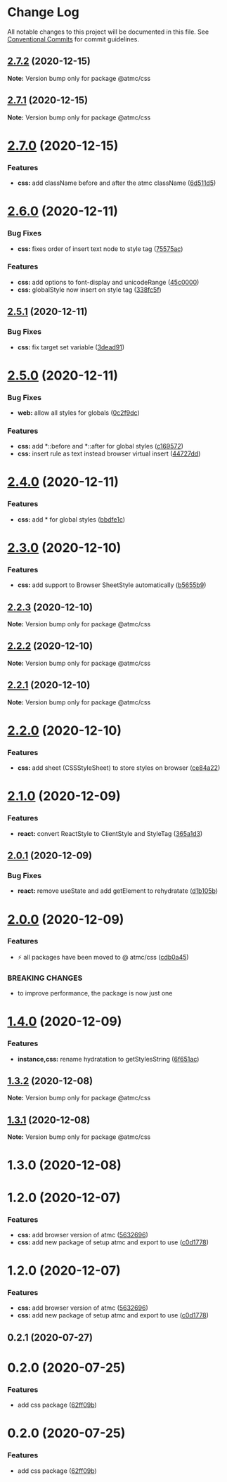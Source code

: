 # Change Log

All notable changes to this project will be documented in this file.
See [Conventional Commits](https://conventionalcommits.org) for commit guidelines.

## [2.7.2](https://github.com/atmc/atmc/compare/@atmc/css@2.7.1...@atmc/css@2.7.2) (2020-12-15)

**Note:** Version bump only for package @atmc/css





## [2.7.1](https://github.com/atmc/atmc/compare/@atmc/css@2.7.0...@atmc/css@2.7.1) (2020-12-15)

**Note:** Version bump only for package @atmc/css





# [2.7.0](https://github.com/atmc/atmc/compare/@atmc/css@2.6.0...@atmc/css@2.7.0) (2020-12-15)


### Features

* **css:** add className before and after the atmc className ([6d511d5](https://github.com/atmc/atmc/commit/6d511d5f0765045db35b858e32113d185d3d0c63))





# [2.6.0](https://github.com/atmc/atmc/compare/@atmc/css@2.5.1...@atmc/css@2.6.0) (2020-12-11)


### Bug Fixes

* **css:** fixes order of insert text node to style tag ([75575ac](https://github.com/atmc/atmc/commit/75575ac2c5affc568febd28e53eaa030a5869f3b))


### Features

* **css:** add options to font-display and unicodeRange ([45c0000](https://github.com/atmc/atmc/commit/45c0000df23cd1bf73c076ad6e77b9dd5b952324))
* **css:** globalStyle now insert on style tag ([338fc5f](https://github.com/atmc/atmc/commit/338fc5f5868c1a7895268407b583a5a01cc1750e))





## [2.5.1](https://github.com/atmc/atmc/compare/@atmc/css@2.5.0...@atmc/css@2.5.1) (2020-12-11)


### Bug Fixes

* **css:** fix target set variable ([3dead91](https://github.com/atmc/atmc/commit/3dead913cd7d24a2ef01935ed3f20176ccaa8fbe))





# [2.5.0](https://github.com/atmc/atmc/compare/@atmc/css@2.4.0...@atmc/css@2.5.0) (2020-12-11)


### Bug Fixes

* **web:** allow all styles for globals ([0c2f9dc](https://github.com/atmc/atmc/commit/0c2f9dc902d60604101b8e6708673f97e8b7ae0e))


### Features

* **css:** add *::before and *::after for global styles ([c169572](https://github.com/atmc/atmc/commit/c16957252c10d33f3dd5f3e087e223c2250b5081))
* **css:** insert rule as text instead browser virtual insert ([44727dd](https://github.com/atmc/atmc/commit/44727ddea64b889d4feeb4b3e83750b90820ab30))





# [2.4.0](https://github.com/atmc/atmc/compare/@atmc/css@2.3.0...@atmc/css@2.4.0) (2020-12-11)


### Features

* **css:** add * for global styles ([bbdfe1c](https://github.com/atmc/atmc/commit/bbdfe1cabd9bc18008920833863e80f8f109ade0))





# [2.3.0](https://github.com/atmc/atmc/compare/@atmc/css@2.2.3...@atmc/css@2.3.0) (2020-12-10)


### Features

* **css:** add support to Browser SheetStyle automatically ([b5655b9](https://github.com/atmc/atmc/commit/b5655b98662dd313a8fe2303dcdd500f2df6ea0b))





## [2.2.3](https://github.com/atmc/atmc/compare/@atmc/css@2.2.2...@atmc/css@2.2.3) (2020-12-10)

**Note:** Version bump only for package @atmc/css





## [2.2.2](https://github.com/atmc/atmc/compare/@atmc/css@2.2.1...@atmc/css@2.2.2) (2020-12-10)

**Note:** Version bump only for package @atmc/css





## [2.2.1](https://github.com/atmc/atmc/compare/@atmc/css@2.2.0...@atmc/css@2.2.1) (2020-12-10)

**Note:** Version bump only for package @atmc/css





# [2.2.0](https://github.com/atmc/atmc/compare/@atmc/css@2.1.0...@atmc/css@2.2.0) (2020-12-10)


### Features

* **css:** add sheet (CSSStyleSheet) to store styles on browser ([ce84a22](https://github.com/atmc/atmc/commit/ce84a22753bc18d022e0989f31f980cdaef9543f))





# [2.1.0](https://github.com/atmc/atmc/compare/@atmc/css@2.0.1...@atmc/css@2.1.0) (2020-12-09)


### Features

* **react:** convert ReactStyle to ClientStyle and StyleTag ([365a1d3](https://github.com/atmc/atmc/commit/365a1d3cdd2f341445d8d15024053d58add22081))





## [2.0.1](https://github.com/atmc/atmc/compare/@atmc/css@2.0.0...@atmc/css@2.0.1) (2020-12-09)


### Bug Fixes

* **react:** remove useState and add getElement to rehydratate ([d1b105b](https://github.com/atmc/atmc/commit/d1b105b5aa3124b40e1e92679d914eaedd6da7f9))





# [2.0.0](https://github.com/atmc/atmc/compare/@atmc/css@1.4.0...@atmc/css@2.0.0) (2020-12-09)


### Features

* :zap: all packages have been moved to @ atmc/css ([cdb0a45](https://github.com/atmc/atmc/commit/cdb0a45c7df40896f868d1d37469d6eb81f19794))


### BREAKING CHANGES

* to improve performance, the package is now just one





# [1.4.0](https://github.com/atmc/atmc/compare/@atmc/css@1.3.2...@atmc/css@1.4.0) (2020-12-09)


### Features

* **instance,css:** rename hydratation to getStylesString ([6f651ac](https://github.com/atmc/atmc/commit/6f651acbcaa5350400a8df75708fb862e6b49afd))





## [1.3.2](https://github.com/atmc/atmc/compare/@atmc/css@1.3.1...@atmc/css@1.3.2) (2020-12-08)

**Note:** Version bump only for package @atmc/css





## [1.3.1](https://github.com/atmc/atmc/compare/@atmc/css@1.3.0...@atmc/css@1.3.1) (2020-12-08)

**Note:** Version bump only for package @atmc/css





# 1.3.0 (2020-12-08)



# 1.2.0 (2020-12-07)


### Features

* **css:** add browser version of atmc ([5632696](https://github.com/atmc/atmc/commit/5632696796dacf4f99933c143ac7d5dfb413a4a6))
* **css:** add new package of setup atmc and export to use ([c0d1778](https://github.com/atmc/atmc/commit/c0d1778bc3748dd77f95b99e70851bf01ffe085e))





# 1.2.0 (2020-12-07)


### Features

* **css:** add browser version of atmc ([5632696](https://github.com/atmc/atmc/commit/5632696796dacf4f99933c143ac7d5dfb413a4a6))
* **css:** add new package of setup atmc and export to use ([c0d1778](https://github.com/atmc/atmc/commit/c0d1778bc3748dd77f95b99e70851bf01ffe085e))





## 0.2.1 (2020-07-27)



# 0.2.0 (2020-07-25)


### Features

* add css package ([62ff09b](https://github.com/atmc/atmc/commit/62ff09b24b437201e5b7b067491c5293ad922878))





# 0.2.0 (2020-07-25)


### Features

* add css package ([62ff09b](https://github.com/atmc/atmc/commit/62ff09b24b437201e5b7b067491c5293ad922878))
